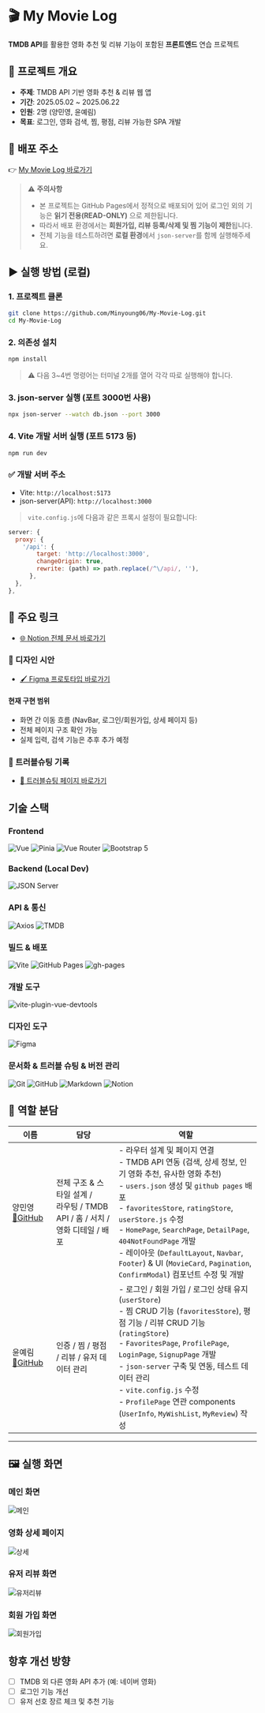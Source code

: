 # 🎬 My Movie Log

**TMDB API**를 활용한 영화 추천 및 리뷰 기능이 포함된 **프론트엔드** 연습 프로젝트

## 📌 프로젝트 개요

- **주제**: TMDB API 기반 영화 추천 & 리뷰 웹 앱
- **기간**: 2025.05.02 ~ 2025.06.22
- **인원**: 2명 (양민영, 윤예림)
- **목표**: 로그인, 영화 검색, 찜, 평점, 리뷰 가능한 SPA 개발

## 🚀 배포 주소

👉 [My Movie Log 바로가기](https://minyoung06.github.io/My-Movie-Log/)

> ⚠️ **주의사항**
>
> - 본 프로젝트는 GitHub Pages에서 정적으로 배포되어 있어 로그인 외의 기능은 **읽기 전용(READ-ONLY)** 으로 제한됩니다.
> - 따라서 배포 환경에서는 **회원가입, 리뷰 등록/삭제 및 찜 기능이 제한**됩니다.
> - 전체 기능을 테스트하려면 **로컬 환경**에서 `json-server`를 함께 실행해주세요.

## ▶️ 실행 방법 (로컬)

### 1. 프로젝트 클론

```bash
git clone https://github.com/Minyoung06/My-Movie-Log.git
cd My-Movie-Log
```

### 2. 의존성 설치

```bash
npm install
```

> ⚠️ 다음 3~4번 명령어는 터미널 2개를 열어 각각 따로 실행해야 합니다.

### 3. json-server 실행 (포트 3000번 사용)

```bash
npx json-server --watch db.json --port 3000
```

### 4. Vite 개발 서버 실행 (포트 5173 등)

```bash
npm run dev
```

### ✅ 개발 서버 주소

- Vite: `http://localhost:5173`
- json-server(API): `http://localhost:3000`

> `vite.config.js`에 다음과 같은 프록시 설정이 필요합니다:

```js
server: {
  proxy: {
    '/api': {
        target: 'http://localhost:3000',
        changeOrigin: true,
        rewrite: (path) => path.replace(/^\/api/, ''),
      },
  },
},
```

## 🔗 주요 링크

- [🌐 Notion 전체 문서 바로가기](https://shimmering-hope-b8f.notion.site/MyMovieLog-Vue-1dedb7a9621880279b09eacd60532605)

### 🎨 디자인 시안

- [🖌️ Figma 프로토타입 바로가기](https://www.figma.com/proto/aQXFgbruTIOud7hpFcLmFH/My-Movie-Log?node-id=0-1&t=5b9casMG1KIVzfHp-1)

#### 현재 구현 범위

- 화면 간 이동 흐름 (NavBar, 로그인/회원가입, 상세 페이지 등)
- 전체 페이지 구조 확인 가능
- 실제 입력, 검색 기능은 추후 추가 예정

### 🐞 트러블슈팅 기록

- [🔧 트러블슈팅 페이지 바로가기](https://shimmering-hope-b8f.notion.site/217db7a96218805e888dd455e9a50fa3)

## 기술 스택

### Frontend

![Vue](https://img.shields.io/badge/Vue%203-35495E?style=for-the-badge&logo=vue.js&logoColor=4FC08D)
![Pinia](https://img.shields.io/badge/Pinia-FFE600?style=for-the-badge&logo=pinia&logoColor=white)
![Vue Router](https://img.shields.io/badge/Vue--Router-4FC08D?style=for-the-badge&logo=vue.js&logoColor=white)
![Bootstrap 5](https://img.shields.io/badge/Bootstrap%205-7952B3?style=for-the-badge&logo=bootstrap&logoColor=white)

### Backend (Local Dev)

![JSON Server](https://img.shields.io/badge/JSON--Server-000000?style=for-the-badge&logo=json&logoColor=white)

### API & 통신

![Axios](https://img.shields.io/badge/Axios-5A29E4?style=for-the-badge&logo=axios&logoColor=white)
![TMDB](https://img.shields.io/badge/TMDB%20API-01B4E4?style=for-the-badge&logo=themoviedatabase&logoColor=white)

### 빌드 & 배포

![Vite](https://img.shields.io/badge/Vite-646CFF?style=for-the-badge&logo=vite&logoColor=white)
![GitHub Pages](https://img.shields.io/badge/GitHub%20Pages-121013?style=for-the-badge&logo=github&logoColor=white)
![gh-pages](https://img.shields.io/badge/gh--pages-003366?style=for-the-badge&logo=github&logoColor=white)

### 개발 도구

![vite-plugin-vue-devtools](https://img.shields.io/badge/Vue%20Devtools-35495E?style=for-the-badge&logo=vue.js&logoColor=green)

### 디자인 도구

![Figma](https://img.shields.io/badge/Figma-F24E1E?style=for-the-badge&logo=figma&logoColor=white)

### 문서화 & 트러블 슈팅 & 버전 관리

![Git](https://img.shields.io/badge/Git-F05032?style=for-the-badge&logo=git&logoColor=white)
![GitHub](https://img.shields.io/badge/GitHub-181717?style=for-the-badge&logo=github&logoColor=white)
![Markdown](https://img.shields.io/badge/Markdown-000000?style=for-the-badge&logo=markdown&logoColor=white)
![Notion](https://img.shields.io/badge/Notion-000000?style=for-the-badge&logo=notion&logoColor=white)

## 👥 역할 분담

| 이름                                               | 담당                                                                            | 역할                                                                                                                                                                                                                                                                                                                                                                                                       |
| -------------------------------------------------- | ------------------------------------------------------------------------------- | ---------------------------------------------------------------------------------------------------------------------------------------------------------------------------------------------------------------------------------------------------------------------------------------------------------------------------------------------------------------------------------------------------------- |
| 양민영 [🔗GitHub](https://github.com/Minyoung06)   | 전체 구조 & 스타일 설계 /<br>라우팅 / TMDB API / 홈 / 서치 / 영화 디테일 / 배포 | - 라우터 설계 및 페이지 연결<br>- TMDB API 연동 (검색, 상세 정보, 인기 영화 추천, 유사한 영화 추천)<br>- `users.json` 생성 및 `github pages` 배포<br>- `favoritesStore`, `ratingStore`, `userStore.js` 수정<br>- `HomePage`, `SearchPage`, `DetailPage`, `404NotFoundPage` 개발<br>- 레이아웃 (`DefaultLayout`, `Navbar`, `Footer`) & UI (`MovieCard`, `Pagination`, `ConfirmModal`) 컴포넌트 수정 및 개발 |
| 윤예림 [🔗GitHub](https://github.com/StarWhale0w0) | 인증 / 찜 / 평점 / 리뷰 / 유저 데이터 관리                                      | - 로그인 / 회원 가입 / 로그인 상태 유지 (`userStore`)<br>- 찜 CRUD 기능 (`favoritesStore`), 평점 기능 / 리뷰 CRUD 기능 (`ratingStore`)<br>- `FavoritesPage`, `ProfilePage`, `LoginPage`, `SignupPage` 개발<br>- `json-server` 구축 및 연동, 테스트 데이터 관리<br>- `vite.config.js` 수정<br>- `ProfilePage` 연관 components (`UserInfo`, `MyWishList`, `MyReview`) 작성                                   |

---

## 🖼️ 실행 화면

### 메인 화면

![메인](./public/img/main.png)

### 영화 상세 페이지

![상세](./public/img/detail.png)

### 유저 리뷰 화면

![유저리뷰](./public/img/user.png)

### 회원 가입 화면

![회원가입](./public/img/signup.png)

## 항후 개선 방향

- [ ] TMDB 외 다른 영화 API 추가 (예: 네이버 영화)
- [ ] 로그인 기능 개선
- [ ] 유저 선호 장르 체크 및 추천 기능
